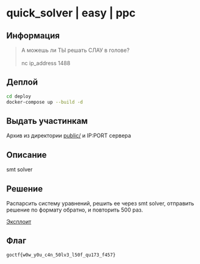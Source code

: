 # quick_solver | easy | ppc

## Информация

> А можешь ли ТЫ решать СЛАУ в голове? \
> \
> nc ip_address 1488

## Деплой


```sh
cd deploy
docker-compose up --build -d
```

## Выдать участинкам

Архив из директории [public/](public/) и IP:PORT сервера

## Описание

smt solver

## Решение

Распарсить систему уравнений, решить ее через smt solver, отправить решение по формату обратно, и повторить 500 раз.

[Эксплоит](solve/solve.py)

## Флаг

`goctf{w0w_y0u_c4n_50lv3_l50f_qu173_f457}`

